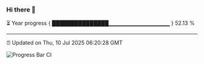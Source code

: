 ### Hi there 👋

⏳ Year progress { ███████████████▁▁▁▁▁▁▁▁▁▁▁▁▁▁▁ } 52.13 %

---

⏰ Updated on Thu, 10 Jul 2025 06:20:28 GMT

![Progress Bar CI](https://github.com/code-lakshay/GitHub-Actions-Demo/workflows/Progress%20Bar%20CI/badge.svg)
